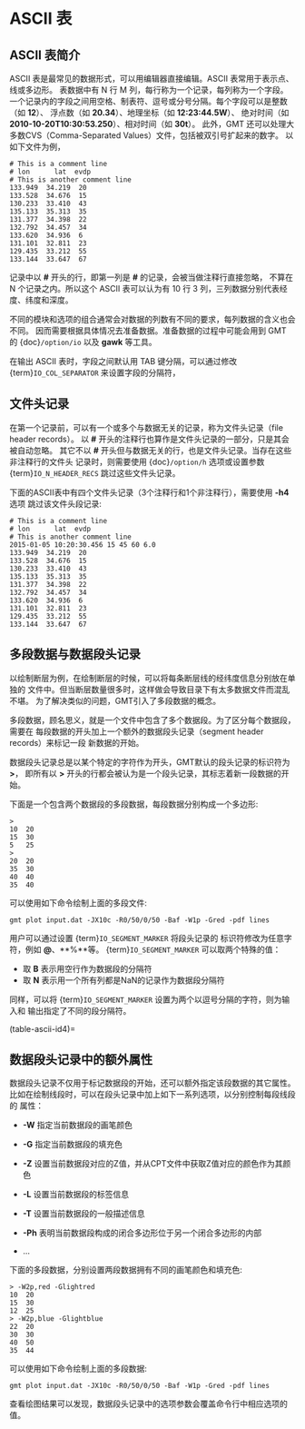 # ASCII 表

## ASCII 表简介

ASCII 表是最常见的数据形式，可以用编辑器直接编辑。ASCII 表常用于表示点、线或多边形。
表数据中有 N 行 M 列，每行称为一个记录，每列称为一个字段。
一个记录内的字段之间用空格、制表符、逗号或分号分隔。每个字段可以是整数（如 **12**）、
浮点数（如 **20.34**）、地理坐标（如 **12:23:44.5W**）、
绝对时间（如 **2010-10-20T10:30:53.250**）、相对时间（如 **30t**）。
此外，GMT 还可以处理大多数CVS（Comma-Separated Values）文件，包括被双引号扩起来的数字。
以如下文件为例，

```
# This is a comment line
# lon      lat  evdp
# This is another comment line
133.949  34.219  20
133.528  34.676  15
130.233  33.410  43
135.133  35.313  35
131.377  34.398  22
132.792  34.457  34
133.620  34.936  6
131.101  32.811  23
129.435  33.212  55
133.144  33.647  67
```

记录中以 **#** 开头的行，即第一列是 **#** 的记录，会被当做注释行直接忽略，
不算在 N 个记录之内。所以这个 ASCII 表可以认为有 10 行 3 列，三列数据分别代表经度、纬度和深度。

不同的模块和选项的组合通常会对数据的列数有不同的要求，每列数据的含义也会不同。
因而需要根据具体情况去准备数据。准备数据的过程中可能会用到 GMT 的 {doc}`/option/io` 以及 **gawk** 等工具。

在输出 ASCII 表时，字段之间默认用 TAB 键分隔，可以通过修改 {term}`IO_COL_SEPARATOR` 来设置字段的分隔符，

## 文件头记录

在第一个记录前，可以有一个或多个与数据无关的记录，称为文件头记录（file header records）。
以 **#** 开头的注释行也算作是文件头记录的一部分，只是其会被自动忽略。
其它不以 **#** 开头但与数据无关的行，也是文件头记录。当存在这些非注释行的文件头
记录时，则需要使用 {doc}`/option/h` 选项或设置参数 {term}`IO_N_HEADER_RECS`
跳过这些文件头记录。

下面的ASCII表中有四个文件头记录（3个注释行和1个非注释行），需要使用 **-h4** 选项
跳过该文件头段记录:

```
# This is a comment line
# lon      lat  evdp
# This is another comment line
2015-01-05 10:20:30.456 15 45 60 6.0
133.949  34.219  20
133.528  34.676  15
130.233  33.410  43
135.133  35.313  35
131.377  34.398  22
132.792  34.457  34
133.620  34.936  6
131.101  32.811  23
129.435  33.212  55
133.144  33.647  67
```

## 多段数据与数据段头记录

以绘制断层为例，在绘制断层的时候，可以将每条断层线的经纬度信息分别放在单独的
文件中。但当断层数量很多时，这样做会导致目录下有太多数据文件而混乱不堪。
为了解决类似的问题，GMT引入了多段数据的概念。

多段数据，顾名思义，就是一个文件中包含了多个数据段。为了区分每个数据段，需要在
每段数据的开头加上一个额外的数据段头记录（segment header records）来标记一段
新数据的开始。

数据段头记录总是以某个特定的字符作为开头，GMT默认的段头记录的标识符为 **>**，
即所有以 **>** 开头的行都会被认为是一个段头记录，其标志着新一段数据的开始。

下面是一个包含两个数据段的多段数据，每段数据分别构成一个多边形:

```
>
10  20
15  30
5   25
>
20  20
35  30
40  40
35  40
```

可以使用如下命令绘制上面的多段文件:

```
gmt plot input.dat -JX10c -R0/50/0/50 -Baf -W1p -Gred -pdf lines
```

用户可以通过设置 {term}`IO_SEGMENT_MARKER` 将段头记录的
标识符修改为任意字符，例如 **@**、**%**等。
{term}`IO_SEGMENT_MARKER` 可以取两个特殊的值：

- 取 **B** 表示用空行作为数据段的分隔符
- 取 **N** 表示用一个所有列都是NaN的记录作为数据段分隔符

同样，可以将 {term}`IO_SEGMENT_MARKER` 设置为两个以逗号分隔的字符，则为输入和
输出指定了不同的段分隔符。

(table-ascii-id4)=

## 数据段头记录中的额外属性

数据段头记录不仅用于标记数据段的开始，还可以额外指定该段数据的其它属性。
比如在绘制线段时，可以在段头记录中加上如下一系列选项，以分别控制每段线段的
属性：

- **-W** 指定当前数据段的画笔颜色

- **-G** 指定当前数据段的填充色

- **-Z** 设置当前数据段对应的Z值，并从CPT文件中获取Z值对应的颜色作为其颜色

- **-L** 设置当前数据段的标签信息

- **-T** 设置当前数据段的一般描述信息

- **-Ph** 表明当前数据段构成的闭合多边形位于另一个闭合多边形的内部

- ...

下面的多段数据，分别设置两段数据拥有不同的画笔颜色和填充色:

```
> -W2p,red -Glightred
10  20
15  30
12  25
> -W2p,blue -Glightblue
22  20
30  30
40  50
35  44
```

可以使用如下命令绘制上面的多段数据:

```
gmt plot input.dat -JX10c -R0/50/0/50 -Baf -W1p -Gred -pdf lines
```

查看绘图结果可以发现，数据段头记录中的选项参数会覆盖命令行中相应选项的值。

